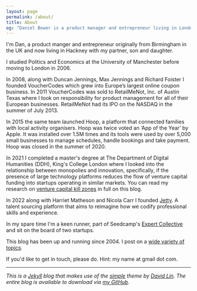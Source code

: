 ```yaml
---
layout: page
permalink: /about/
title: About
og: "Daniel Bower is a product manager and entrepreneur living in London."
---
```


I'm Dan, a product manger and entrepreneur originally from Birmingham in the UK and now living in Hackney with my partner, son and daughter.

I studied Politics and Economics at the University of Manchester before moving to London in 2006.

In 2008, along with Duncan Jennings, Max Jennings and Richard Foister I founded VoucherCodes which grew into Europe’s largest online coupon business. In 2011 VoucherCodes was sold to RetailMeNot, Inc. of Austin Texas where I took on responsibility for product management for all of their European businesses. RetailMeNot had its IPO on the NASDAQ in the summer of July 2013.

In 2015 the same team launched Hoop, a platform that connected families with local activity organisers. Hoop was twice voted an ‘App of the Year’ by Apple. It was installed over 1.5M times and its tools were used by over 5,000 small businesses to manage schedules, handle bookings and take payment. Hoop was closed in the summer of 2020.

In 2021 I completed a master's degree at The Department of Digital Humanities (DDH), King's College London where I looked into the relationship between monopolies and innovation, specifically, if the presence of large technology platforms reduces the flow of venture capital funding into startups operating in similar markets. You can read my research on [venture capital kill zones](/music-streaming-venture-capital-kill-zones/) in full on this blog.

In 2022 along with Harriet Matheson and Nicola Carr I founded [Jetty](https://jetty.co.uk). A talent sourcing platform that aims to reimagine how we codify professional skills and experience.

In my spare time I'm a keen runner, part of Seedcamp's [Expert Collective](https://seedcamp.com/our-network/) and sit on the board of two startups.

This blog has been up and running since 2004. I post on a [wide variety of topics](/archive/).

If you'd like to get in touch, please do. Hint: my name at gmail dot com.

---

_This is a [Jekyll](https://jekyllrb.com/) blog that makes use of the [simple](https://github.com/wild-flame/jekyll-simple) theme by [David Lin](https://github.com/wild-flame). The entire blog is available to download via [my GitHub](https://github.com/danielbower/)._
